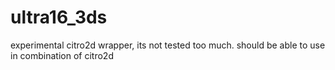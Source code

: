 # ultra16_3ds
experimental citro2d wrapper, its not tested too much. should be able to use in combination of citro2d
